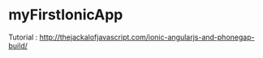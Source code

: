 myFirstIonicApp
===============

Tutorial : http://thejackalofjavascript.com/ionic-angularjs-and-phonegap-build/
